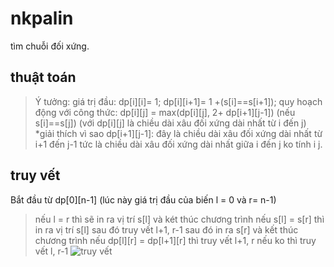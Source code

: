 # nkpalin
tìm chuỗi đối xứng.
## thuật toán
>Ý tưởng:
>giá trị đầu: 
    dp[i][i]= 1;
    dp[i][i+1]= 1 +(s[i]==s[i+1]);
>quy hoạch động với công thức:
    dp[i][j] = max(dp[i][j], 2+ dp[i+1][j-1]) (nếu s[i]==s[j]) 
(với dp[i][j] là chiều dài xâu đối xứng dài nhất từ i đến j)
>*giải thích vì sao dp[i+1][j-1]: đây là chiều dài xâu đối xứng dài nhất từ i+1 đến j-1 tức là chiều dài xâu đối xứng dài nhất giữa i đến j ko tính i j.

## truy vết
Bắt đầu từ dp[0][n-1] (lúc này giá trị đầu của biến l = 0 và r= n-1)
> nếu l = r thì sẽ in ra vị trí s[l] và két thúc chương trình
 nếu s[l] = s[r] thì in ra vị trí s[l]  sau đó truy vết l+1, r-1 sau đó in ra s[r] và kết thúc chương trình
> nếu dp[l][r] = dp[l+1][r] thì truy vết l+1, r nếu ko thì truy vết l, r-1
![truy vết](https://i.imgur.com/zbizube.png)
